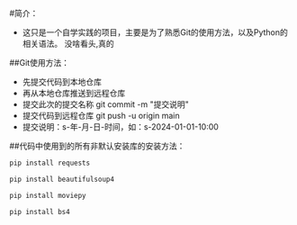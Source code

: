 
#简介：
* 这只是一个自学实践的项目，主要是为了熟悉Git的使用方法，以及Python的相关语法。
没啥看头,真的

##Git使用方法：

* 先提交代码到本地仓库
* 再从本地仓库推送到远程仓库
* 提交此次的提交名称 git commit -m "提交说明"
* 提交代码到远程仓库 git push -u origin main
* 提交说明：s-年-月-日-时间，如：s-2024-01-01-10:00

##代码中使用到的所有非默认安装库的安装方法：

```python
pip install requests
```
```python
pip install beautifulsoup4
```
```python
pip install moviepy
```
```python
pip install bs4
```

